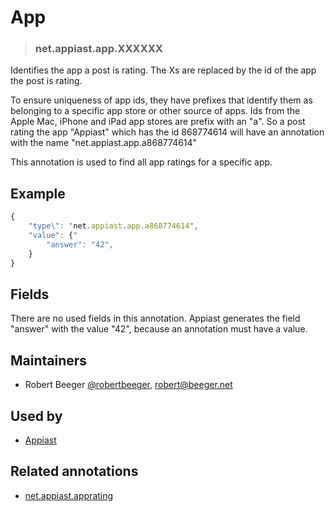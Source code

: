 <!-- give your annotation a title -->
# App

<!-- specify the "type" for your annotation -->
> ### net.appiast.app.XXXXXX

<!-- provide a description of what your annotation represents -->
Identifies the app a post is rating. The Xs are replaced by the id of the app the post is rating.

To ensure uniqueness of app ids, they have prefixes that identify them as belonging to a specific app store or other source of apps. Ids from the Apple Mac, iPhone and iPad app stores are prefix with an "a". So a post rating the app "Appiast" which has the id 868774614 will have an annotation with the name "net.appiast.app.a868774614"

This annotation is used to find all app ratings for a specific app.

<!-- provide at least one example of what your annotation might look like in the wild -->
## Example

~~~ js
{
    "type\": "net.appiast.app.a868774614",
    "value": {"
        "answer": "42",
    }
}
~~~

<!-- provide a complete description of the fields in the "value" object for your annotation -->
## Fields

There are no used fields in this annotation. Appiast generates the field "answer" with the value "42", because an annotation must have a value.

<!-- provide a way to contact you -->
## Maintainers
* Robert Beeger [@robertbeeger](https://alpha.app.net/robertbeeger), [robert@beeger.net](mailto:robert@beeger.net)

<!-- provide references to compatible apps / service -->
## Used by
* [Appiast](http://appiast.net)

<!-- provide references to related annotations -->
## Related annotations
* [net.appiast.apprating](net.appiast.apprating.md)
